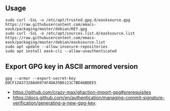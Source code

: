 ## Usage

```
sudo curl -SsL -o /etc/apt/trusted.gpg.d/easksource.gpg https://raw.githubusercontent.com/emacs-eask/packaging/master/debian/KEY.gpg
sudo curl -SsL -o /etc/apt/sources.list.d/easksource.list https://raw.githubusercontent.com/emacs-eask/packaging/master/debian/easksource.list
sudo apt update --allow-insecure-repositories
sudo apt install eask-cli --allow-unauthenticated
```

## Export GPG key in ASCII armored version

```
gpg --armor --export-secret-key D0CF12A37328A46974F4DA35B6121C7BD46BDEE5
```

- https://github.com/crazy-max/ghaction-import-gpg#prerequisites
- https://docs.github.com/en/authentication/managing-commit-signature-verification/generating-a-new-gpg-key.
